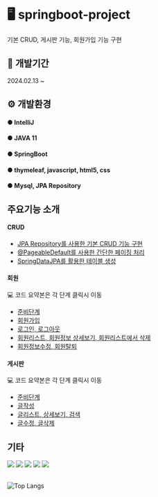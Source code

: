 
# 🖥 springboot-project
기본 CRUD, 게시판 기능, 회원가입 기능 구현

## 📆 개발기간
2024.02.13 ~ 

## ⚙ 개발환경
#### ● IntelliJ 
#### ● JAVA 11
#### ● SpringBoot 
#### ● thymeleaf, javascript, html5, css 
#### ● Mysql, JPA Repository

## 주요기능 소개

#### CRUD
- [JPA Repository를 사용한 기본 CRUD 기능 구현](https://everythingoes.tistory.com/16)
- [@PageableDefault를 사용한 간단한 페이징 처리](https://everythingoes.tistory.com/17)
- [SpringDataJPA를 활용한 테이블 생성](https://everythingoes.tistory.com/18)

#### 회원
💻 코드 요약본은 각 단계 클릭시 이동
- [준비단계](https://github.com/kimhyunjung0925/board2/wiki/%ED%9A%8C%EC%9B%90%EA%B8%B0%EB%8A%A5%EA%B5%AC%ED%98%84-1.-entity,-dto,-repository,-Controller,-Service-%EC%83%9D%EC%84%B1)
- [회원가입]([https://github.com/kimhyunjung0925/board2/wiki/%ED%9A%8C%EC%9B%90%EA%B0%80%EC%9E%85](https://github.com/kimhyunjung0925/board2/wiki/%ED%9A%8C%EC%9B%90%EA%B8%B0%EB%8A%A5%EA%B5%AC%ED%98%84-2.%ED%9A%8C%EC%9B%90%EA%B0%80%EC%9E%85))
- [로그인, 로그아웃](https://github.com/kimhyunjung0925/board2/wiki/%EB%A1%9C%EA%B7%B8%EC%9D%B8,-%EB%A1%9C%EA%B7%B8%EC%95%84%EC%9B%83)
- [회원리스트, 회원정보 상세보기, 회원리스트에서 삭제](https://github.com/kimhyunjung0925/board2/wiki/%ED%9A%8C%EC%9B%90%EA%B8%B0%EB%8A%A5%EA%B5%AC%ED%98%84-3.-%ED%9A%8C%EC%9B%90%EC%A0%95%EB%B3%B4-%EC%83%81%EC%84%B8%EB%B3%B4%EA%B8%B0,-%ED%9A%8C%EC%9B%90%EC%A0%95%EB%B3%B4%EC%88%98%EC%A0%95)
- [회원정보수정, 회원탈퇴](https://github.com/kimhyunjung0925/board2/wiki/%ED%9A%8C%EC%9B%90%EA%B8%B0%EB%8A%A5%EA%B5%AC%ED%98%84-5.%ED%9A%8C%EC%9B%90%EC%A0%95%EB%B3%B4%EC%88%98%EC%A0%95,-%ED%9A%8C%EC%9B%90%ED%83%88%ED%87%B4)

#### 게시판
💻 코드 요약본은 각 단계 클릭시 이동
- [준비단계](https://github.com/kimhyunjung0925/board2/wiki/%EA%B2%8C%EC%8B%9C%ED%8C%90%EA%B8%B0%EB%8A%A5%EA%B5%AC%ED%98%84-1.-Entity,-Repository,-Controller,-Serivice)
- [글작성](https://github.com/kimhyunjung0925/board2/wiki/%EA%B2%8C%EC%8B%9C%ED%8C%90%EA%B8%B0%EB%8A%A5%EA%B5%AC%ED%98%84-2.%EA%B8%80%EC%9E%91%EC%84%B1)
- [글리스트, 상세보기, 검색](https://github.com/kimhyunjung0925/board2/wiki/%EA%B2%8C%EC%8B%9C%ED%8C%90%EA%B8%B0%EB%8A%A5%EA%B5%AC%ED%98%84-3.-%EA%B8%80%EB%A6%AC%EC%8A%A4%ED%8A%B8,-%EC%83%81%EC%84%B8%EB%B3%B4%EA%B8%B0,-%EA%B2%80%EC%83%89)
- [글수정, 글삭제](https://github.com/kimhyunjung0925/board2/wiki/%EA%B2%8C%EC%8B%9C%ED%8C%90%EA%B8%B0%EB%8A%A5%EA%B5%AC%ED%98%84-4.-%EA%B8%80%EC%88%98%EC%A0%95,-%EA%B8%80%EC%82%AD%EC%A0%9C)

## 기타
<div>
  <img src="https://img.shields.io/badge/spring-%236DB33F.svg?style=for-the-badge&logo=springboot&logoColor=white" />
  <img src="https://img.shields.io/badge/java-%23ED8B00.svg?style=for-the-badge&logo=openjdk&logoColor=white" />
  <img src="https://img.shields.io/badge/html5-%23E34F26.svg?style=for-the-badge&logo=html5&logoColor=white" />
  <img src="https://img.shields.io/badge/css3-%231572B6.svg?style=for-the-badge&logo=css3&logoColor=white" />
  <img src="https://img.shields.io/badge/javascript-%23323330.svg?style=for-the-badge&logo=javascript&logoColor=%23F7DF1E" />
</div>

<br/>

![Top Langs](https://github-readme-stats.vercel.app/api/top-langs/?username=kimhyunjung0925&layout=compact)


